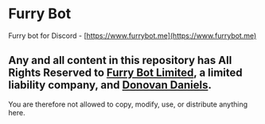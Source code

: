 # Furry Bot

Furry bot for Discord - [https://www.furrybot.me](https://www.furrybot.me)

## Any and all content in this repository has **All Rights Reserved** to [Furry Bot Limited](https://beta.companieshouse.gov.uk/company/11505151), a limited liability company, and [Donovan Daniels](https://www.donovand.info).

You are therefore not allowed to copy, modify, use, or distribute anything here.

